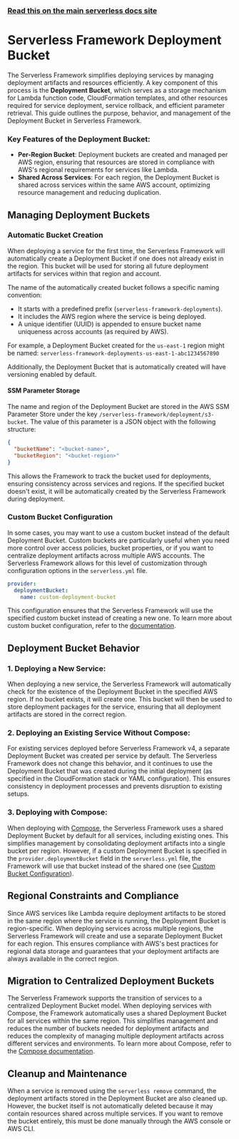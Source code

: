 <!--
title: 'Serverless Framework Deployment Bucket'
description: 'Learn how to manage the Deployment Bucket in Serverless Framework.'
short_title: Serverless Framework Deployment Bucket
keywords:
  [
    'Serverless Framework',
    'Deployment Bucket',
    'S3 bucket',
    'deployment artifacts',
    'deployment storage',
  ]
-->

<!-- DOCS-SITE-LINK:START automatically generated  -->

### [Read this on the main serverless docs site](https://www.serverless.com/framework/docs/guides/deployment-bucket/)

<!-- DOCS-SITE-LINK:END -->

# Serverless Framework Deployment Bucket

The Serverless Framework simplifies deploying services by managing deployment artifacts and resources efficiently.
A key component of this process is the **Deployment Bucket**, which serves as a storage mechanism for Lambda function code, CloudFormation templates,
and other resources required for service deployment, service rollback, and efficient parameter retrieval.
This guide outlines the purpose, behavior, and management of the Deployment Bucket in Serverless Framework.

### Key Features of the Deployment Bucket:

- **Per-Region Bucket**: Deployment buckets are created and managed per AWS region, ensuring that resources are stored in compliance with AWS's regional requirements for services like Lambda.
- **Shared Across Services**: For each region, the Deployment Bucket is shared across services within the same AWS account, optimizing resource management and reducing duplication.

## Managing Deployment Buckets

### Automatic Bucket Creation

When deploying a service for the first time, the Serverless Framework will automatically create a Deployment Bucket if one does not already exist in the region.
This bucket will be used for storing all future deployment artifacts for services within that region and account.

The name of the automatically created bucket follows a specific naming convention:
- It starts with a predefined prefix (`serverless-framework-deployments`).
-	It includes the AWS region where the service is being deployed.
- A unique identifier (UUID) is appended to ensure bucket name uniqueness across accounts (as required by AWS).

For example, a Deployment Bucket created for the `us-east-1` region might be named:
`serverless-framework-deployments-us-east-1-abc1234567890`

Additionally, the Deployment Bucket that is automatically created will have versioning enabled by default.

#### SSM Parameter Storage

The name and region of the Deployment Bucket are stored in the AWS SSM Parameter Store under the key `/serverless-framework/deployment/s3-bucket`.
The value of this parameter is a JSON object with the following structure:

```json
{
  "bucketName": "<bucket-name>",
  "bucketRegion": "<bucket-region>"
}
```

This allows the Framework to track the bucket used for deployments, ensuring consistency across services and regions.
If the specified bucket doesn't exist, it will be automatically created by the Serverless Framework during deployment.

### Custom Bucket Configuration

In some cases, you may want to use a custom bucket instead of the default Deployment Bucket.
Custom buckets are particularly useful when you need more control over access policies, bucket properties,
or if you want to centralize deployment artifacts across multiple AWS accounts.
The Serverless Framework allows for this level of customization through configuration options in the `serverless.yml` file.

```yaml
provider:
  deploymentBucket:
    name: custom-deployment-bucket
```

This configuration ensures that the Serverless Framework will use the specified custom bucket instead of creating a new one.
To learn more about custom bucket configuration, refer to the [documentation](https://www.serverless.com/framework/docs/providers/aws/guide/serverless.yml#deployment-bucket).

## Deployment Bucket Behavior

### 1. **Deploying a New Service**:

When deploying a new service, the Serverless Framework will automatically check
for the existence of the Deployment Bucket in the specified AWS region. If no
bucket exists, it will create one. This bucket will then be used to store
deployment packages for the service, ensuring that all deployment artifacts are
stored in the correct region.

### 2. **Deploying an Existing Service Without Compose**:

For existing services deployed before Serverless Framework v4, a separate
Deployment Bucket was created per service by default. The Serverless Framework
does not change this behavior, and it continues to use the Deployment Bucket
that was created during the initial deployment (as specified in the
CloudFormation stack or YAML configuration). This ensures consistency in
deployment processes and prevents disruption to existing setups.

### 3. **Deploying with Compose**:

When deploying with [Compose](./compose), the Serverless Framework uses a shared
Deployment Bucket by default for all services, including existing ones. This
simplifies management by consolidating deployment artifacts into a single bucket
per region. However, if a custom Deployment Bucket is specified in the `provider.deploymentBucket`
field in the `serverless.yml` file, the Framework will use that bucket instead
of the shared one (see [Custom Bucket Configuration](#custom-bucket-configuration)).

## Regional Constraints and Compliance

Since AWS services like Lambda require deployment artifacts to be stored in the same region where the service is running, the Deployment Bucket is region-specific. When deploying services across multiple regions, the Serverless Framework will create and use a separate Deployment Bucket for each region. This ensures compliance with AWS's best practices for regional data storage and guarantees that your deployment artifacts are always available in the correct region.

## Migration to Centralized Deployment Buckets

The Serverless Framework supports the transition of services to a centralized Deployment Bucket model.
When deploying services with Compose, the Framework automatically uses a shared Deployment Bucket for all services within the same region.
This simplifies management and reduces the number of buckets needed for deployment artifacts
and reduces the complexity of managing multiple deployment artifacts across different services and environments.
To learn more about Compose, refer to the [Compose documentation](./compose).

## Cleanup and Maintenance

When a service is removed using the `serverless remove` command, the deployment artifacts stored in the Deployment Bucket are also cleaned up.
However, the bucket itself is not automatically deleted because it may contain resources shared across multiple services.
If you want to remove the bucket entirely, this must be done manually through the AWS console or AWS CLI.
